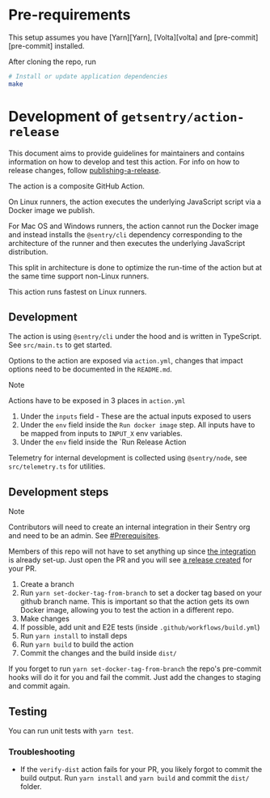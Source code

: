 # Pre-requirements

This setup assumes you have [Yarn][Yarn], [Volta][volta] and [pre-commit][pre-commit] installed.

After cloning the repo, run

```bash
# Install or update application dependencies
make
```

# Development of `getsentry/action-release`

This document aims to provide guidelines for maintainers and contains information on how to develop and test this action.
For info on how to release changes, follow [publishing-a-release](publishing-a-release.md).

The action is a composite GitHub Action.

On Linux runners, the action executes the underlying JavaScript script
via a Docker image we publish.

For Mac OS and Windows runners, the action cannot run the Docker image and instead installs
the `@sentry/cli` dependency corresponding to the architecture of the runner and then executes the underlying JavaScript
distribution.

This split in architecture is done to optimize the run-time of the action but at the same time support non-Linux runners.

This action runs fastest on Linux runners.

## Development

The action is using `@sentry/cli` under the hood and is written in TypeScript. See `src/main.ts` to get started.

Options to the action are exposed via `action.yml`, changes that impact options need to be documented in the `README.md`.

> [!NOTE]
> Actions have to be exposed in 3 places in `action.yml`
>
> 1. Under the `inputs` field - These are the actual inputs exposed to users
> 2. Under the `env` field inside the `Run docker image` step. All inputs have to be mapped from inputs to `INPUT_X` env variables.
> 3. Under the `env` field inside the `Run Release Action

Telemetry for internal development is collected using `@sentry/node`, see `src/telemetry.ts` for utilities.

## Development steps

> [!NOTE]
> Contributors will need to create an internal integration in their Sentry org and need to be an admin.
> See [#Prerequisites](../README.md#prerequisites).

Members of this repo will not have to set anything up since [the integration](https://sentry-ecosystem.sentry.io/settings/developer-settings/end-to-end-action-release-integration-416eb2/) is already set-up. Just open the PR and you will see [a release created](https://sentry-ecosystem.sentry.io/releases/?project=4505075304693760) for your PR.

1. Create a branch
2. Run `yarn set-docker-tag-from-branch` to set a docker tag based on your github branch name. This is important so that the action gets its own Docker image, allowing you to test the action in a different repo.
3. Make changes
4. If possible, add unit and E2E tests (inside `.github/workflows/build.yml`)
5. Run `yarn install` to install deps
6. Run `yarn build` to build the action
7. Commit the changes and the build inside `dist/`

If you forget to run `yarn set-docker-tag-from-branch` the repo's pre-commit hooks will do it for you and fail the commit.
Just add the changes to staging and commit again.

## Testing

You can run unit tests with `yarn test`.

### Troubleshooting

- If the `verify-dist` action fails for your PR, you likely forgot to commit the build output.
  Run `yarn install` and `yarn build` and commit the `dist/` folder.
